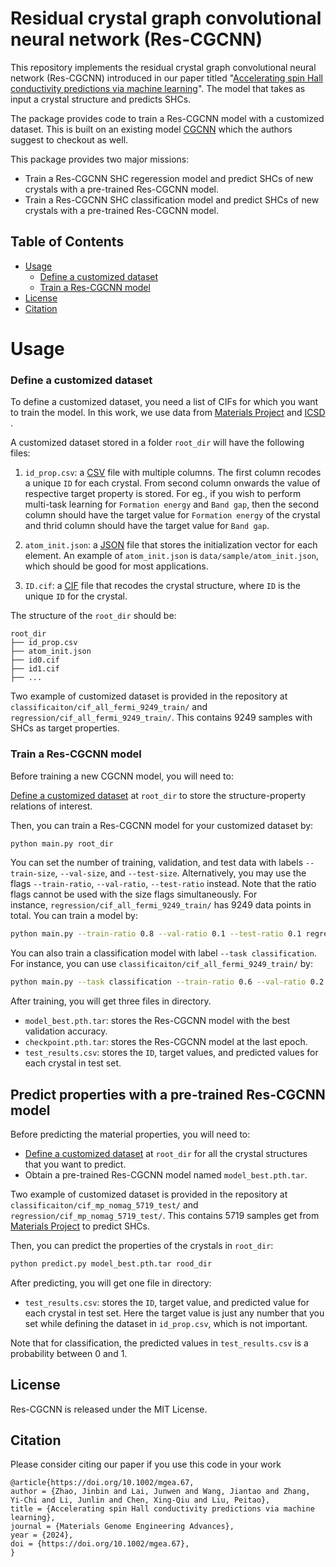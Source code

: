 # Residual crystal graph convolutional neural network (Res-CGCNN)

This repository implements the residual crystal graph convolutional neural network (Res-CGCNN) introduced in our paper titled "[Accelerating spin Hall conductivity predictions via machine learning](https://onlinelibrary.wiley.com/doi/full/10.1002/mgea.67)". The model that takes as input a crystal structure and predicts SHCs.

The package provides code to train a Res-CGCNN model with a customized dataset. This is built on an existing model [CGCNN](https://github.com/txie-93/cgcnn) which the authors suggest to checkout as well. 

This package provides two major missions:

- Train a Res-CGCNN SHC regeression model and predict SHCs of new crystals with a pre-trained Res-CGCNN model.
- Train a Res-CGCNN SHC classification model and predict SHCs of new crystals with a pre-trained Res-CGCNN model.

## Table of Contents

- [Usage](#usage)
  - [Define a customized dataset](#define-a-customized-dataset)
  - [Train a Res-CGCNN model](#train-a-cgcnn-model)
- [License](#license)
- [Citation](#cite)

# Usage

### Define a customized dataset

To define a customized dataset, you need a list of CIFs for which you want to train the model.
In this work, we use data from [Materials Project](https://www.materialsproject.org/) and [ICSD](https://icsd.products.fiz-karlsruhe.de/) . 

A customized dataset stored in a folder `root_dir` will have the following files:

1. `id_prop.csv`: a [CSV](https://en.wikipedia.org/wiki/Comma-separated_values) file with multiple columns. The first column recodes a unique `ID` for each crystal. From second column onwards the value of respective target property is stored. For eg., if you wish to perform multi-task learning for `Formation energy` and `Band gap`, then the second column should have the target value for `Formation energy` of the crystal and thrid column should have the target value for `Band gap`.

2. `atom_init.json`: a [JSON](https://en.wikipedia.org/wiki/JSON) file that stores the initialization vector for each element. An example of `atom_init.json` is `data/sample/atom_init.json`, which should be good for most applications.

3. `ID.cif`: a [CIF](https://en.wikipedia.org/wiki/Crystallographic_Information_File) file that recodes the crystal structure, where `ID` is the unique `ID` for the crystal.

The structure of the `root_dir` should be:

```
root_dir
├── id_prop.csv
├── atom_init.json
├── id0.cif
├── id1.cif
├── ...
```

Two example of customized dataset is provided in the repository at `classificaiton/cif_all_fermi_9249_train/` and `regression/cif_all_fermi_9249_train/`. This contains 9249 samples with SHCs as target properties.

### Train a Res-CGCNN model

Before training a new CGCNN model, you will need to:

[Define a customized dataset](#define-a-customized-dataset) at `root_dir` to store the structure-property relations of interest. 

Then, you can train a Res-CGCNN model for your customized dataset by:

```bash
python main.py root_dir
```

You can set the number of training, validation, and test data with labels `--train-size`, `--val-size`, and `--test-size`. Alternatively, you may use the flags `--train-ratio`, `--val-ratio`, `--test-ratio` instead. Note that the ratio flags cannot be used with the size flags simultaneously. For instance, `regression/cif_all_fermi_9249_train/` has 9249 data points in total. You can train a model by:

```bash
python main.py --train-ratio 0.8 --val-ratio 0.1 --test-ratio 0.1 regression/cif_all_fermi_9249_train/
```

You can also train a classification model with label `--task classification`. For instance, you can use `classificaiton/cif_all_fermi_9249_train/` by:

```bash
python main.py --task classification --train-ratio 0.6 --val-ratio 0.2 --test-ratio 0.2 classification/cif_all_fermi_9249_train/
```

After training, you will get three files in directory.

- `model_best.pth.tar`: stores the Res-CGCNN model with the best validation accuracy.
- `checkpoint.pth.tar`: stores the Res-CGCNN model at the last epoch.
- `test_results.csv`: stores the `ID`, target values, and predicted values for each crystal in test set.

## Predict properties with a pre-trained Res-CGCNN model

Before predicting the material properties, you will need to:

- [Define a customized dataset](https://github.com/txie-93/cgcnn#define-a-customized-dataset) at `root_dir` for all the crystal structures that you want to predict.
- Obtain a pre-trained Res-CGCNN model named `model_best.pth.tar`.

Two example of customized dataset is provided in the repository at `classificaiton/cif_mp_nomag_5719_test/` and `regression/cif_mp_nomag_5719_test/`. This contains 5719 samples get from [Materials Project](%5Bhttps://www.materialsproject.org/%5D(https://www.materialsproject.org/)) to predict SHCs.

Then, you can predict the properties of the crystals in `root_dir`:

```bash
python predict.py model_best.pth.tar rood_dir
```

After predicting, you will get one file in directory:

- `test_results.csv`: stores the `ID`, target value, and predicted value for each crystal in test set. Here the target value is just any number that you set while defining the dataset in `id_prop.csv`, which is not important.

Note that for classification, the predicted values in `test_results.csv` is a probability between 0 and 1.

## License

Res-CGCNN is released under the MIT License.

## Citation

Please consider citing our paper if you use this code in your work

```
@article{https://doi.org/10.1002/mgea.67,
author = {Zhao, Jinbin and Lai, Junwen and Wang, Jiantao and Zhang, Yi-Chi and Li, Junlin and Chen, Xing-Qiu and Liu, Peitao},
title = {Accelerating spin Hall conductivity predictions via machine learning},
journal = {Materials Genome Engineering Advances},
year = {2024},
doi = {https://doi.org/10.1002/mgea.67},
}
```
